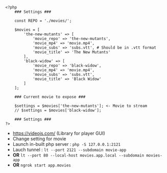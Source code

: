 ```
<?php
    ### Settings ###

    const REPO = './movies/';

    $movies = [
        'the-new-mutants' => [
            'movie_repo' => 'the-new-mutants',
            'movie_mp4' => 'movie.mp4',
            'movie_subs' => 'subs.vtt', # Should be in .vtt format
            'movie_title' => 'The New Mutants'
        ],
        'black-widow' => [
            'movie_repo' => 'black-widow',
            'movie_mp4' => 'movie.mp4',
            'movie_subs' => 'subs.vtt',
            'movie_title' => 'Black Widow'
        ]
    ];

    ### Current movie to expose ###

    $settings = $movies['the-new-mutants']; <- Movie to stream
    // $settings = $movies['black-widow'];

    ### Settings ###
?>
```

- https://videojs.com/ (Library for player GUI)
- Change setting for movie
- Launch in-built php server : `php -S 127.0.0.1:2121`
- Lauch tunnel : `lt --port 2121 --subdomain movie-app`
- **OR** `lt --port 80 --local-host movies.app.local --subdomain movies-app`
- **OR** `ngrok start app.movies`